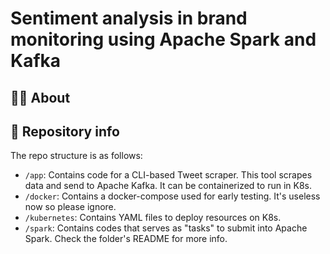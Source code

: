 # Sentiment analysis in brand monitoring using Apache Spark and Kafka

## 👨‍💻 About


## 📁 Repository info
The repo structure is as follows:
+ `/app`: Contains code for a CLI-based Tweet scraper. This tool scrapes data and send to Apache Kafka. It can be containerized to run in K8s.
+ `/docker`: Contains a docker-compose used for early testing. It's useless now so please ignore.
+ `/kubernetes`: Contains YAML files to deploy resources on K8s.
+ `/spark`: Contains codes that serves as "tasks" to submit into Apache Spark. Check the folder's README for more info.